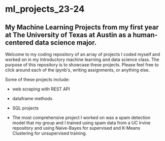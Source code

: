 # ml_projects_23-24

<h2>My Machine Learning Projects from my first year at The University of Texas at Austin as a human-centered data science major. </h2>

<body>

Welcome to my coding repository of an array of projects I coded myself and worked on in my Introductory machine learning and data science class. 
The purpose of this repository is to showcase these projects. Please feel free to click around each of the ipynb's, writing assignments, or anything else. 

Some of these projects include:
- web scraping with REST API
- dataframe methods
- SQL projects

- The most comprehensive project I worked on was a spam detection model that my group and I trained using spam data from a UC Irvine repository and using Naive-Bayes for supervised and K-Means Clustering for unsupervised training. 
  
</body>
